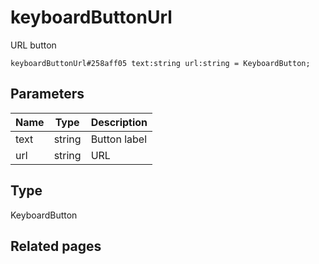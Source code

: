 # keyboardButtonUrl
URL button

```
keyboardButtonUrl#258aff05 text:string url:string = KeyboardButton;
```

## Parameters
| Name | Type | Description |
| ---- | :----: | ----------- |
| text | string | Button label |
| url | string | URL |


## Type
KeyboardButton

## Related pages
